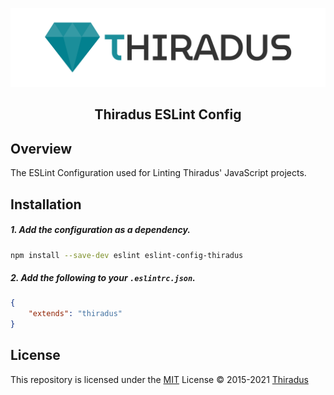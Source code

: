 <div align="center">

[![Thiradus Dark Banner](https://raw.githubusercontent.com/Thiradus/Branding/master/Graphics/Banner/Banner-Dark.png)](https://thiradus.com/)

<h2>Thiradus ESLint Config</h2>

</div>

## Overview

The ESLint Configuration used for Linting Thiradus' JavaScript projects.

## Installation

##### 1. Add the configuration as a dependency.
```Bash
npm install --save-dev eslint eslint-config-thiradus
```

##### 2. Add the following to your `.eslintrc.json`.
```JSON
{
    "extends": "thiradus"
}

```

## License

This repository is licensed under the [MIT](./LICENSE.md) License &copy; 2015-2021 [Thiradus](https://github.com/Thiradus/)
